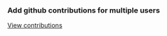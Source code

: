 ### Add github contributions for multiple users

[View contributions](https://github-contributions-amber.vercel.app/)
